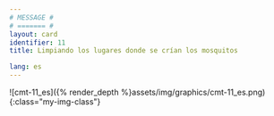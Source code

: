 ```yaml
---
# MESSAGE #
# ======= #
layout: card
identifier: 11
title: Limpiando los lugares donde se crían los mosquitos

lang: es
---
```


![cmt-11_es]({% render_depth %}assets/img/graphics/cmt-11_es.png){:class="my-img-class"}
